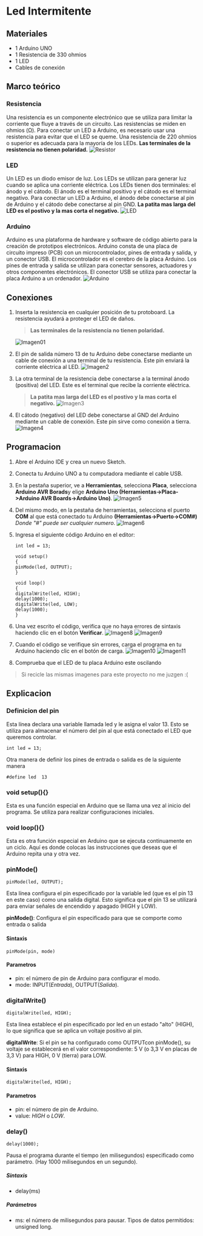 # Led Intermitente

## Materiales

- 1 Arduino UNO
- 1 Resistencia de 330 ohmios
- 1 LED
- Cables de conexión

## Marco teórico

### Resistencia

Una resistencia es un componente electrónico que se utiliza para limitar la corriente que fluye a través de un circuito. Las resistencias se miden en ohmios (Ω). Para conectar un LED a Arduino, es necesario usar una resistencia para evitar que el LED se queme. Una resistencia de 220 ohmios o superior es adecuada para la mayoría de los LEDs. **Las terminales de la resistencia no tienen polaridad.**
![Resistor](img/Resistencia.jpg)

### LED

Un LED es un diodo emisor de luz. Los LEDs se utilizan para generar luz cuando se aplica una corriente eléctrica. Los LEDs tienen dos terminales: el ánodo y el cátodo. El ánodo es el terminal positivo y el cátodo es el terminal negativo. Para conectar un LED a Arduino, el ánodo debe conectarse al pin de Arduino y el cátodo debe conectarse al pin GND. **La patita mas larga del LED es el postivo y la mas corta el negativo.**
![LED](img/imagen%20led.jpg)

### Arduino

Arduino es una plataforma de hardware y software de código abierto para la creación de prototipos electrónicos. Arduino consta de una placa de circuito impreso (PCB) con un microcontrolador, pines de entrada y salida, y un conector USB. El microcontrolador es el cerebro de la placa Arduino. Los pines de entrada y salida se utilizan para conectar sensores, actuadores y otros componentes electrónicos. El conector USB se utiliza para conectar la placa Arduino a un ordenador.
![Arduino](img/ArduinoUNO.png)

## Conexiones

1. Inserta la resistencia en cualquier posición de tu protoboard. La resistencia ayudará a proteger el LED de daños.
    > **Las terminales de la resistencia no tienen polaridad.**

    ![Imagen01](img/Imagen01.jpg)

2. El pin de salida número 13 de tu Arduino debe conectarse mediante un cable de conexión a una terminal de tu resistencia. Este pin enviará la corriente eléctrica al LED.
    ![Imagen2](img/Imagen2.jpg)

3. La otra terminal de la resistencia debe conectarse a la terminal ánodo (positiva) del LED. Este es el terminal que recibe la corriente eléctrica.
    > **La patita mas larga del LED es el postivo y la mas corta el negativo.**
    ![Imagen3](img/Imagen3.jpg)
4. El cátodo (negativo) del LED debe conectarse al GND del Arduino mediante un cable de conexión. Este pin sirve como conexión a tierra.
    ![Imagen4](img/Imagen4.jpg)

## Programacion

1. Abre el Arduino IDE y crea un nuevo Sketch.
2. Conecta tu Arduino UNO a tu computadora mediante el cable USB.
3. En la pestaña superior, ve a **Herramientas**, selecciona **Placa**, selecciona **Arduino AVR Borads**y elige **Arduino Uno (Herramientas->Placa->Arduino AVR Boards->Arduino Uno)**.
![Imagen5](img/Imagen6.jpg)
4. Del mismo modo, en la pestaña de herramientas, selecciona el puerto **COM** al que está conectado tu Arduino **(Herramientas->Puerto->COM#)** *Donde "#" puede ser cualquier numero*.
![Imagen6](img/Imagen7.png)
5. Ingresa el siguiente código Arduino en el editor:

    ```arduino
    int led = 13;

    void setup()
    {
    pinMode(led, OUTPUT);
    }

    void loop()
    {
    digitalWrite(led, HIGH);
    delay(1000);
    digitalWrite(led, LOW);
    delay(1000);
    }
    ```

6. Una vez escrito el código, verifica que no haya errores de sintaxis haciendo clic en el botón **Verificar**.
![Imagen8](img/Imagen8.png)
![Imagen9](img/Imagen9.png)

7. Cuando el código se verifique sin errores, carga el programa en tu Arduino haciendo clic en el botón de carga.
![Imagen10](img/Imagen10.png)
![Imagen11](img/Imagen11.png)

8. Comprueba que el LED de tu placa Arduino este oscilando

> Si recicle las mismas imagenes para este proyecto no me juzgen :(

## Explicacion

### Definicion del pin

Esta línea declara una variable llamada led y le asigna el valor 13. Esto se utiliza para almacenar el número del pin al que está conectado el LED que queremos controlar.

```arduino
int led = 13;
```

Otra manera de definir los pines de entrada o salida es de la siguiente manera

```arduino
#define led  13
```

### void setup(){}

Esta es una función especial en Arduino que se llama una vez al inicio del programa. Se utiliza para realizar configuraciones iniciales.

### void loop(){}

 Esta es otra función especial en Arduino que se ejecuta continuamente en un ciclo. Aquí es donde colocas las instrucciones que deseas que el Arduino repita una y otra vez.

### pinMode()

```arduino
pinMode(led, OUTPUT);
```

Esta línea configura el pin especificado por la variable led (que es el pin 13 en este caso) como una salida digital. Esto significa que el pin 13 se utilizará para enviar señales de encendido y apagado (HIGH y LOW).

**pinMode()**: Configura el pin especificado para que se comporte como entrada o salida

#### Sintaxis

```arduino
pinMode(pin, mode)
```

#### Parametros

- pin: el número de pin de Arduino para configurar el modo.
- mode: INPUT(*Entrada*), OUTPUT(*Salida*).

### digitalWrite()

```arduino
digitalWrite(led, HIGH);
```

Esta línea establece el pin especificado por led en un estado "alto" (HIGH), lo que significa que se aplica un voltaje positivo al pin.

**digitalWrite**: Si el pin se ha configurado como OUTPUTcon pinMode(), su voltaje se establecerá en el valor correspondiente: 5 V (o 3,3 V en placas de 3,3 V) para HIGH, 0 V (tierra) para LOW.

#### Sintaxis

```arduino
digitalWrite(led, HIGH);
```

#### Parametros

- pin: el número de pin de Arduino.
- value: *HIGH* o *LOW*.

### delay()

```arduino
delay(1000);
```

Pausa el programa durante el tiempo (en milisegundos) especificado como parámetro. (Hay 1000 milisegundos en un segundo).

##### Sintaxis

- delay(ms)

##### Parámetros

- ms: el número de milisegundos para pausar. Tipos de datos permitidos: unsigned long.
